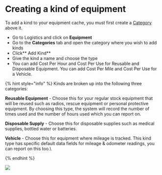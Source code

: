 # Creating a kind of equipment

To add a kind to your equipment cache, you must first create a [Category](../categories/) above it.

* Go to Logistics and click on **Equipment**
* Go to the **Categories** tab and open the category where you wish to add kinds
* Click** Add Kind**
* Give the kind a name and choose the type
* You can add Cost Per Hour and Cost Per Use for Reusable and Disposable Equipment. You can add Cost Per Mile and Cost Per Use for a Vehicle. 

{% hint style="info" %}
Kinds are broken up into the following three categories:

**Reusable Equipment** - Choose this for your regular stock equipment that will be reused such as radios, rescue equipment or personal protective equipment. By choosing this type, the system will record the number of times used and the number of hours used which you can report on.

**Disposable Supply** - Choose this for disposable supplies such as medical supplies, bottled water or batteries.

**Vehicle** - Choose this for equipment where mileage is tracked. This kind type has specific default data fields for mileage & odometer readings, you can report on this too.\

{% endhint %}

![](<../../../.gitbook/assets/creating a kind.gif>)
